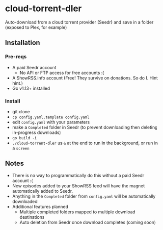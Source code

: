 # cloud-torrent-dler

Auto-download from a cloud torrent provider (Seedr) and save in a folder (exposed to Plex, for example)

## Installation

### Pre-reqs

- A paid Seedr account
  - No API or FTP access for free accounts :(
- A ShowRSS.info account (Free! They survive on donations. So do I. Hint hint.)
- Go v1.13+ installed

### Install

- git clone
- `cp config.yaml.template config.yaml`
- edit `config.yaml` with your parameters
- make a `Completed` folder in Seedr (to prevent downloading then deleting in-progress downloads)
- `go build -i`
- `./cloud-torrent-dler` us `&` at the end to run in the background, or run in a `screen`

## Notes

- There is no way to programmatically do this without a paid Seedr account :(
- New episodes added to your ShowRSS feed will have the magnet automatically added to Seedr.
- Anything in the `Completed` folder from `config.yaml` will be automatically downloaded
- Additional features planned
  - Multiple completed folders mapped to multiple download destinations
  - Auto deletion from Seedr once download completes (coming soon)
